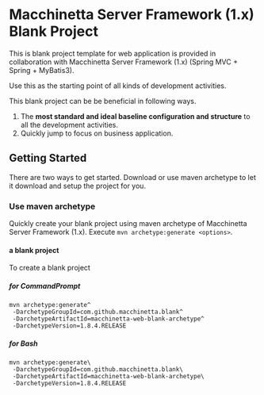 # Macchinetta Server Framework (1.x) Blank Project

This is blank project template for web application is provided in collaboration with Macchinetta Server Framework (1.x) (Spring MVC + Spring + MyBatis3).

Use this as the starting point of all kinds of development activities. 

This blank project can be be beneficial in following ways. 

1. The **most standard and ideal baseline configuration and structure** to all the development activities.
2. Quickly jump to focus on business application.

## Getting Started

There are two ways to get started. Download or use maven archetype to let it download and setup the project for you.

### Use maven archetype

Quickly create your blank project using maven archetype of Macchinetta Server Framework (1.x).
Execute `mvn archetype:generate <options>`.

#### a blank project

To create a blank project

##### for CommandPrompt

``` console
mvn archetype:generate^
 -DarchetypeGroupId=com.github.macchinetta.blank^
 -DarchetypeArtifactId=macchinetta-web-blank-archetype^
 -DarchetypeVersion=1.8.4.RELEASE
```

##### for Bash

``` console
mvn archetype:generate\
 -DarchetypeGroupId=com.github.macchinetta.blank\
 -DarchetypeArtifactId=macchinetta-web-blank-archetype\
 -DarchetypeVersion=1.8.4.RELEASE
```
